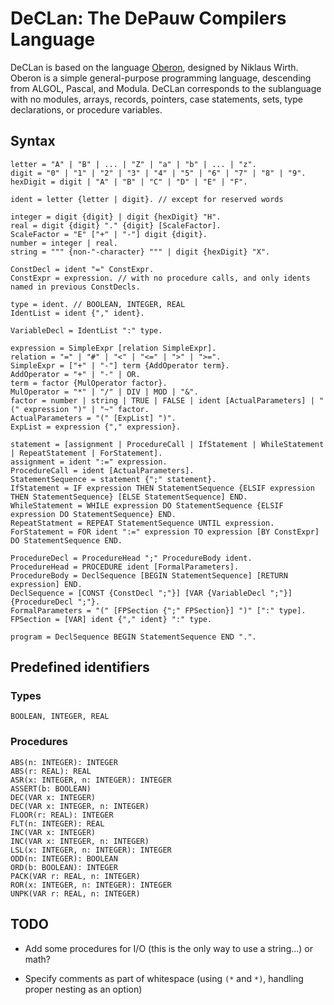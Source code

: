 # DeCLan: The DePauw Compilers Language

DeCLan is based on the language [Oberon](http://people.inf.ethz.ch/wirth/Oberon/Oberon07.Report.pdf), designed by Niklaus Wirth.
Oberon is a simple general-purpose programming language, descending from ALGOL, Pascal, and Modula.
DeCLan corresponds to the sublanguage with no modules, arrays, records, pointers, case statements, sets, type declarations, or procedure variables.

## Syntax

```
letter = "A" | "B" | ... | "Z" | "a" | "b" | ... | "z".
digit = "0" | "1" | "2" | "3" | "4" | "5" | "6" | "7" | "8" | "9".
hexDigit = digit | "A" | "B" | "C" | "D" | "E" | "F".

ident = letter {letter | digit}. // except for reserved words

integer = digit {digit} | digit {hexDigit} "H".
real = digit {digit} "." {digit} [ScaleFactor].
ScaleFactor = "E" ["+" | "-"] digit {digit}.
number = integer | real.
string = """ {non-"-character} """ | digit {hexDigit} "X".

ConstDecl = ident "=" ConstExpr.
ConstExpr = expression. // with no procedure calls, and only idents named in previous ConstDecls.

type = ident. // BOOLEAN, INTEGER, REAL
IdentList = ident {"," ident}.

VariableDecl = IdentList ":" type.

expression = SimpleExpr [relation SimpleExpr].
relation = "=" | "#" | "<" | "<=" | ">" | ">=".
SimpleExpr = ["+" | "-"] term {AddOperator term}.
AddOperator = "+" | "-" | OR.
term = factor {MulOperator factor}.
MulOperator = "*" | "/" | DIV | MOD | "&".
factor = number | string | TRUE | FALSE | ident [ActualParameters] | "(" expression ")" | "~" factor.
ActualParameters = "(" [ExpList] ")".
ExpList = expression {"," expression}.

statement = [assignment | ProcedureCall | IfStatement | WhileStatement | RepeatStatement | ForStatement].
assignment = ident ":=" expression.
ProcedureCall = ident [ActualParameters].
StatementSequence = statement {";" statement}.
IfStatement = IF expression THEN StatementSequence {ELSIF expression THEN StatementSequence} [ELSE StatementSequence] END.
WhileStatement = WHILE expression DO StatementSequence {ELSIF expression DO StatementSequence} END.
RepeatStatment = REPEAT StatementSequence UNTIL expression.
ForStatement = FOR ident ":=" expression TO expression [BY ConstExpr] DO StatementSequence END.

ProcedureDecl = ProcedureHead ";" ProcedureBody ident.
ProcedureHead = PROCEDURE ident [FormalParameters].
ProcedureBody = DeclSequence [BEGIN StatementSequence] [RETURN expression] END.
DeclSequence = [CONST {ConstDecl ";"}] [VAR {VariableDecl ";"}] {ProcedureDecl ";"}.
FormalParameters = "(" [FPSection {";" FPSection}] ")" [":" type].
FPSection = [VAR] ident {"," ident} ":" type.

program = DeclSequence BEGIN StatementSequence END ".".
```

## Predefined identifiers

### Types
```
BOOLEAN, INTEGER, REAL
```

### Procedures
```
ABS(n: INTEGER): INTEGER
ABS(r: REAL): REAL
ASR(x: INTEGER, n: INTEGER): INTEGER
ASSERT(b: BOOLEAN)
DEC(VAR x: INTEGER)
DEC(VAR x: INTEGER, n: INTEGER)
FLOOR(r: REAL): INTEGER
FLT(n: INTEGER): REAL
INC(VAR x: INTEGER)
INC(VAR x: INTEGER, n: INTEGER)
LSL(x: INTEGER, n: INTEGER): INTEGER
ODD(n: INTEGER): BOOLEAN
ORD(b: BOOLEAN): INTEGER
PACK(VAR r: REAL, n: INTEGER)
ROR(x: INTEGER, n: INTEGER): INTEGER
UNPK(VAR r: REAL, n: INTEGER)
```

## TODO

* Add some procedures for I/O (this is the only way to use a string...) or math?

* Specify comments as part of whitespace (using `(*` and `*)`, handling proper nesting as an option)

